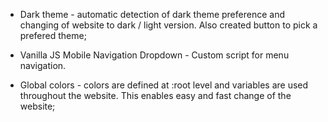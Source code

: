 - Dark theme - automatic detection of dark theme preference and changing of website to dark / light version. Also created button to pick a prefered theme;

- Vanilla JS Mobile Navigation Dropdown - Custom script for menu navigation.

- Global colors - colors are defined at :root level and variables are used throughout the website. This enables easy and fast change of the website;
